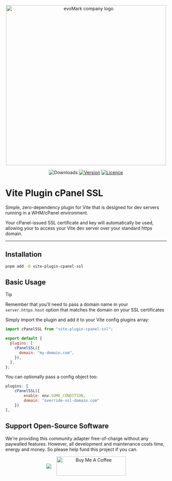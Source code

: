 <p align="center">
    <a href="https://evomark.co.uk" target="_blank" alt="Link to evoMark's website">
        <picture>
          <source media="(prefers-color-scheme: dark)" srcset="https://evomark.co.uk/wp-content/uploads/static/evomark-logo--dark.svg">
          <source media="(prefers-color-scheme: light)" srcset="https://evomark.co.uk/wp-content/uploads/static/evomark-logo--light.svg">
          <img alt="evoMark company logo" src="https://evomark.co.uk/wp-content/uploads/static/evomark-logo--light.svg" width="500">
        </picture>
    </a>
</p>

<p align="center">
  <img src="https://img.shields.io/npm/dm/vite-plugin-cpanel-ssl.svg" alt="Downloads"></a>
  <a href="https://www.npmjs.com/package/vite-plugin-cpanel-ssl"><img src="https://img.shields.io/npm/v/vite-plugin-cpanel-ssl.svg" alt="Version"></a>
  <a href="https://github.com/evo-mark/vite-plugin-cpanel-ssl/blob/main/LICENCE"><img src="https://img.shields.io/github/license/evo-mark/vite-plugin-cpanel-ssl?style=flat" alt="Licence"></a>
</p>

# Vite Plugin cPanel SSL

Simple, zero-dependency plugin for Vite that is designed for dev servers running in a WHM/cPanel environment.

Your cPanel-issued SSL certificate and key will automatically be used, allowing your to access your Vite dev server over your standard https domain.

---

## Installation

```sh
pnpm add -D vite-plugin-cpanel-ssl
```

## Basic Usage

> [!TIP]
> Remember that you'll need to pass a domain name in your `server.https.host` option that matches the domain on your SSL certificates

Simply import the plugin and add it to your Vite config plugins array:

```js
import cPanelSSL from "vite-plugin-cpanel-ssl";

export default {
  plugins: [
    cPanelSSL({
      domain: "my-domain.com",
    }),
  ],
};
```

You can optionally pass a config object too:

```js
plugins: [
    cPanelSSL({
        enable: env.SOME_CONDITION,
        domain: "override-ssl-domain.com"
    })
],
```

## Support Open-Source Software

We're providing this community adapter free-of-charge without any paywalled features. However, all development and maintenance costs time, energy and money. So please help fund this project if you can.

<p align="center" style="display:flex;align-items:center;gap:1rem;justify-content:center">
<a href="https://github.com/sponsors/craigrileyuk" target="_blank"><img src="https://img.shields.io/badge/sponsor-GitHub%20Sponsors-fafbfc?style=for-the-badge&logo=github" /></a>
<a href="https://www.buymeacoffee.com/craigrileyuk" target="_blank"><img src="https://cdn.buymeacoffee.com/buttons/v2/default-yellow.png" alt="Buy Me A Coffee" style="height: 60px !important;width: 217px !important;" /></a>
</p>
